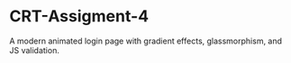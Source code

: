 # CRT-Assigment-4
A modern animated login page with gradient effects, glassmorphism, and JS validation.
